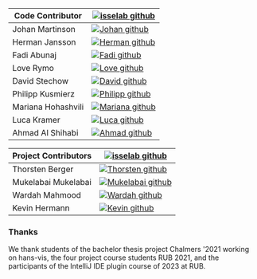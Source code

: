 | Code Contributor   | [![isselab github](https://img.shields.io/badge/GitHub-isselab-181717.svg?style=flat&logo=github)](https://www.github.com/isselab)           |
|--------------------|----------------------------------------------------------------------------------------------------------------------------------------------|
| Johan Martinson    | [![Johan github](https://img.shields.io/badge/GitHub-johmara-181717.svg?style=flat&logo=github)](https://www.github.com/johmara)             |
| Herman Jansson     | [![Herman github](https://img.shields.io/badge/GitHub-janssonherman-181717.svg?style=flat&logo=github)](https://www.github.com/janssonherman) |
| Fadi Abunaj        | [![Fadi github](https://img.shields.io/badge/GitHub-Civilangem0-181717.svg?style=flat&logo=github)](https://www.github.com/Civilangem0)      |
| Love Rymo          | [![Love github](https://img.shields.io/badge/GitHub-Love--Ry1-181717.svg?style=flat&logo=github)](https://www.github.com/Love-Ry1)           |
| David Stechow      | [![David github](https://img.shields.io/badge/GitHub-HerrKermet-181717.svg?style=flat&logo=github)](https://www.github.com/HerrKermet)       |
| Philipp Kusmierz   | [![Philipp github](https://img.shields.io/badge/GitHub-Kuzzi04-181717.svg?style=flat&logo=github)](https://www.github.com/Kuzzi04)           |
| Mariana Hohashvili | [![Mariana github](https://img.shields.io/badge/GitHub-hohashvili-181717.svg?style=flat&logo=github)](https://www.github.com/hohashvili)     |
| Luca Kramer        | [![Luca github](https://img.shields.io/badge/GitHub-LucaKramer-181717.svg?style=flat&logo=github)](https://www.github.com/LucaKramer)        |
| Ahmad Al Shihabi   | [![Ahmad github](https://img.shields.io/badge/GitHub-Ahmadsh7-181717.svg?style=flat&logo=github)](https://github.com/Ahmad-sh7)              |

| Project Contributors | [![isselab github](https://img.shields.io/badge/GitHub-isselab-181717.svg?style=flat&logo=github)](https://www.github.com/isselab)             |
|----------------------|----------------------------------------------------------------------------------------------------------------------------------------------|
| Thorsten Berger      | [![Thorsten github](https://img.shields.io/badge/GitHub-thorstenberger-181717.svg?style=flat&logo=github)](https://www.github.com/thorstenberger) |
| Mukelabai Mukelabai  | [![Mukelabai github](https://img.shields.io/badge/GitHub-??-181717.svg?style=flat&logo=github)](https://www.github.com/??)                       |
| Wardah Mahmood       | [![Wardah github](https://img.shields.io/badge/GitHub-??-181717.svg?style=flat&logo=github)](https://www.github.com/??)                       |
| Kevin Hermann        | [![Kevin github](https://img.shields.io/badge/GitHub-Kevin3112-181717.svg?style=flat&logo=github)](https://www.github.com/Kevin3112)                         |

### Thanks
We thank students of the bachelor thesis project Chalmers '2021 working on hans-vis, the four project course students RUB 2021, and the participants of the IntelliJ IDE plugin course of 2023 at RUB.
   
